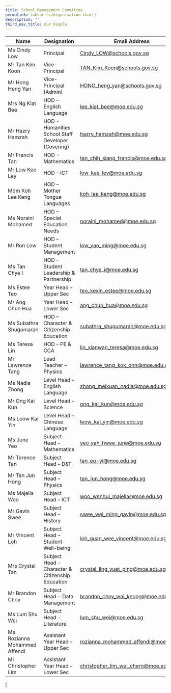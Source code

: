 ```yaml
---
title: School Management Committee
permalink: /about-us/organisation-chart/
description: ""
third_nav_title: Our People
---
```



| Name | Designation | Email Address |
|---|---|---|
| Ms Cindy Low | Principal | [Cindy_LOW@schools.gov.sg](mailto:Cindy_LOW@schools.gov.sg) |
| Mr Tan Kim Koon | Vice-Principal | [TAN_Kim_Koon@schools.gov.sg](mailto:TAN_Kim_Koon@schools.gov.sg) |
| Mr Hong Heng Yan | Vice-Principal (Admin) | [HONG_heng_yan@schools.gov.sg](mailto:HONG_heng_yan@schools.gov.sg) |
| Mrs Ng Kiat Bee | HOD – English Language | [lee_kiat_bee@moe.edu.sg](mailto:lee_kiat_bee@moe.edu.sg) |
| Mr Hazry Hamzah | HOD - Humanities <br>School Staff Developer (Covering) | [hazry_hamzah@moe.edu.sg](mailto:hazry_hamzah@moe.edu.sg) |
| Mr Francis Tan | HOD - Mathematics | [tan_chih_siang_francis@moe.edu.sg](mailto:tan_chih_siang_francis@moe.edu.sg)| 
| Mr Low Kee Ley | HOD – ICT | [low_kee_ley@moe.edu.sg](mailto:low_kee_ley@moe.edu.sg) |
| Mdm Koh Lee Keng | HOD – Mother Tongue Languages | [koh_lee_keng@moe.edu.sg](mailto:koh_lee_keng@moe.edu.sg) |
| Ms Noraini Mohamed | HOD – Special Education Needs | [noraini_mohamed@moe.edu.sg](mailto:noraini_mohamed@moe.edu.sg) |
| Mr Ron Low | HOD – Student Management | [low_yao_ming@moe.edu.sg](mailto:low_yao_ming@moe.edu.sg) |
| Ms Tan Chye I | HOD – Student Leadership & Partnership | [tan_chye_i@moe.edu.sg](mailto:tan_chye_i@moe.edu.sg) |
| Ms Estee Teo | Year Head – Upper Sec | [teo_kexin_estee@moe.edu.sg](mailto:teo_kexin_estee@moe.edu.sg) |
| Mr Ang Chun Hua | Year Head – Lower Sec | [ang_chun_hua@moe.edu.sg](mailto:ang_chun_hua@moe.edu.sg) |
| Ms Subathra Shugumaran | HOD – Character & Citizenship Education | [subathra_shugumaran@moe.edu.sg](mailto:subathra_shugumaran@moe.edu.sg) |
| Ms Teresa Lin | HOD – PE & CCA | [lin_xianwan_teresa@moe.edu.sg](mailto:lin_xianwan_teresa@moe.edu.sg) |
| Mr Lawrence Tang | Lead Teacher – Physics | [lawrence_tang_kok_onn@moe.edu.sg](mailto:lawrence_tang_kok_onn@moe.edu.sg) |
| Ms Nadia Zhong | Level Head – English Language | [zhong_meixuan_nadia@moe.edu.sg](mailto:zhong_meixuan_nadia@moe.edu.sg) |
| Mr Ong Kai Kun | Level Head – Science | [ong_kai_kun@moe.edu.sg](mailto:ong_kai_kun@moe.edu.sg) |
| Ms Leow Kai Yin  | Level Head – Chinese Language | [leow_kai_yin@moe.edu.sg](mailto:leow_kai_yin@moe.edu.sg) |
| Ms June Yeo | Subject Head – Mathematics | [yeo_yah_hwee_june@moe.edu.sg](mailto:yeo_yah_hwee_june@moe.edu.sg) |
| Mr Terence Tan | Subject Head – D&T | [tan_eu-yi@moe.edu.sg](mailto:tan_eu-yi@moe.edu.sg) |
| Mr Tan Jun Hong | Subject Head – Physics | [tan_jun_hong@moe.edu.sg](mailto:tan_jun_hong@moe.edu.sg) |
| Ms Majella Woo | Subject Head – ICT | [woo_wenhui_majella@moe.edu.sg](mailto:woo_wenhui_majella@moe.edu.sg) |
| Mr Gavin Swee  | Subject Head – History | [swee_wei_ming_gavin@moe.edu.sg](mailto:swee_wei_ming_gavin@moe.edu.sg) |
| Mr Vincent Loh | Subject Head – Student Well-being | [loh_guan_wee_vincent@moe.edu.sg](mailto:loh_guan_wee_vincent@moe.edu.sg) |
| Mrs Crystal Tan | Subject Head - Character & Citizenship Education  | [crystal_ling_yuet_ping@moe.edu.sg](mailto:crystal_ling_yuet_ping@moe.edu.sg) |
| Mr Brandon Choy | Subject Head - Data Management  | [brandon_choy_wai_keong@moe.edu.sg](mailto:brandon_choy_wai_keong@moe.edu.sg) |
| Ms Lum Shu Wei | Subject Head - Literature  | [lum_shu_wei@moe.edu.sg](mailto:lum_shu_wei@moe.edu.sg) |
| Ms Rozianna Mohammed Affendi  | Assistant Year Head – Upper Sec | [rozianna_mohammed_affendi@moe.edu.sg](mailto:rozianna_mohammed_affendi@moe.edu.sg) |
| Mr Christopher Lim | Assistant Year Head – Lower Sec | [christopher_lim_wei_chern@moe.edu.sg](mailto:christopher_lim_wei_chern@moe.edu.sg) |
|